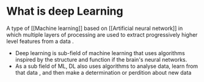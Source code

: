 # What is deep Learning 
A type of [[Machine learning]] based on [[Artificial neural network]] in which multiple layers of processing are used to extract progressively higher level features from a data .

-  Deep learning is sub-field of machine learning that uses algorithms inspired by the structure and function if the brain's neural networks.
- As a sub field of ML, DL also uses algorithms to analyse data, learn from that data , and then make a determination or perdition about new data


